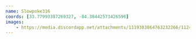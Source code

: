 ```yaml
---
name: Slowpoke316
coords: [33.77993387269327, -84.38442573426596]
images:
    - https://media.discordapp.net/attachments/1119383864763232266/1124016993431998504/Pesto_Adventures.JPG?width=1077&height=808
---
```

